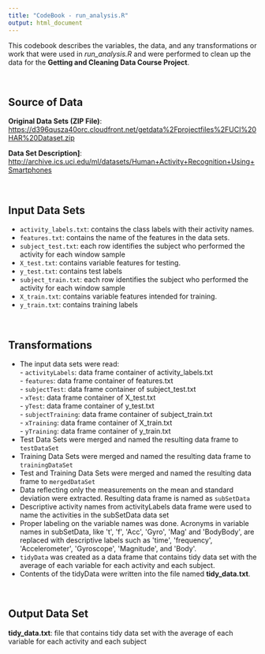 ```yaml
---
title: "CodeBook - run_analysis.R"
output: html_document
---
```


This codebook describes the variables, the data, and any transformations or work that were used in *run_analysis.R* and were performed to clean up the data for the **Getting and Cleaning Data Course Project**.

<br/>

## Source of Data

**Original Data Sets (ZIP File)**: https://d396qusza40orc.cloudfront.net/getdata%2Fprojectfiles%2FUCI%20HAR%20Dataset.zip

**Data Set Description]**: http://archive.ics.uci.edu/ml/datasets/Human+Activity+Recognition+Using+Smartphones

<br/>

## Input Data Sets

- `activity_labels.txt`: contains the class labels with their activity names.
- `features.txt`: contains the name of the features in the data sets.
- `subject_test.txt`: each row identifies the subject who performed the activity for each window sample
- `X_test.txt`: contains variable features for testing.
- `y_test.txt`: contains test labels
- `subject_train.txt`: each row identifies the subject who performed the activity for each window sample
- `X_train.txt`: contains variable features intended for training.
- `y_train.txt`: contains training labels

<br/>

## Transformations
- The input data sets were read: <br/> 
      - `activityLabels`: data frame container of activity_labels.txt <br/> 
      - `features`: data frame container of features.txt <br/>
      - `subjectTest`: data frame container of subject_test.txt <br/>
      - `xTest`: data frame container of X_test.txt <br/>
      - `yTest`: data frame container of y_test.txt <br/>
      - `subjectTraining`: data frame container of subject_train.txt <br/>
      - `xTraining`: data frame container of X_train.txt <br/>
      - `yTraining`: data frame container of y_train.txt <br/>
- Test Data Sets were merged and named the resulting data frame to `testDataSet`
- Training Data Sets were merged and named the resulting data frame to `trainingDataSet`
- Test and Training Data Sets were merged and named the resulting data frame to `mergedDataSet`
- Data reflecting only the measurements on the mean and standard deviation were extracted. Resulting data frame is named as `subSetData`
- Descriptive activity names from activityLabels data frame were used to name the activities in the subSetData data set
- Proper labeling on the variable names was done. Acronyms in variable names in subSetData, like 't', 'f', 'Acc', 'Gyro', 'Mag' and 'BodyBody', are replaced with descriptive labels such as 'time', 'frequency', 'Accelerometer', 'Gyroscope', 'Magnitude', and 'Body'.
- `tidyData` was created as a data frame that contains tidy data set with the average of each variable for each activity and each subject.
- Contents of the tidyData were written into the file named **tidy_data.txt**.


<br/>

## Output Data Set
**tidy_data.txt**: file that contains tidy data set with the average of each variable for each activity and each subject
